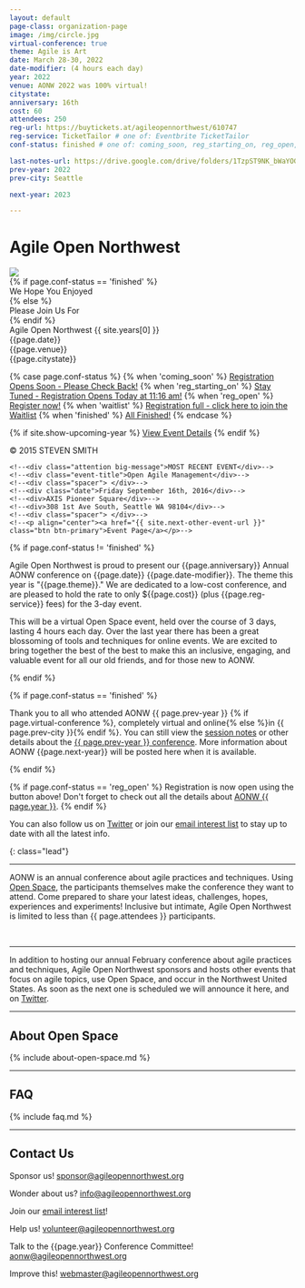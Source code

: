 ```yaml
---
layout: default
page-class: organization-page
image: /img/circle.jpg
virtual-conference: true
theme: Agile is Art
date: March 28-30, 2022
date-modifier: (4 hours each day)
year: 2022
venue: AONW 2022 was 100% virtual!
citystate: 
anniversary: 16th
cost: 60
attendees: 250
reg-url: https://buytickets.at/agileopennorthwest/610747
reg-service: TicketTailor # one of: Eventbrite TicketTailor
conf-status: finished # one of: coming_soon, reg_starting_on, reg_open, waitlist, finished

last-notes-url: https://drive.google.com/drive/folders/1TzpST9NK_bWaYOG3h3N5R6TcZ76Tcr5q?usp=sharing
prev-year: 2022
prev-city: Seattle

next-year: 2023

---
```


<h1 id="about_us">Agile Open Northwest <small></small></h1>

<div class="banner homepage-banner">
  <img src="/img/circle.jpg" class="background"/>
  <div class="darken"></div>
  <div class="words">
  {% if page.conf-status == 'finished' %}
    <div class="attention big-message">We Hope You Enjoyed</div>
  {% else %}
    <div class="attention big-message">Please Join Us For</div>
  {% endif %}
    <div class="event-title">Agile Open Northwest {{ site.years[0] }}</div>
    <div class="spacer"> </div>
    <div class="date">{{page.date}}</div>
    <div>{{page.venue}}</div>
    <div>{{page.citystate}}</div>
    <div class="spacer"> </div>

{% case page.conf-status %}
{% when 'coming_soon' %}
<a href="" class="btn btn-primary">Registration Opens Soon - Please Check Back!</a>
{% when 'reg_starting_on' %}
<a href="" target="_blank" class="btn btn-primary">Stay Tuned - Registration Opens Today at 11:16 am!</a>
{% when 'reg_open' %}
<a href="{{ page.reg-url }}" target="_blank" class="btn btn-primary">Register now!</a>
{% when 'waitlist' %}
<a href="{{ page.reg-url }}" target="_blank" class="btn btn-primary">Registration full - click here to join the Waitlist</a>
{% when 'finished' %}
<a href="" class="btn btn-primary">All Finished!</a>
{% endcase %}

   {% if site.show-upcoming-year %}
     <a href="/{{ site.years[0] }}">View Event Details</a>
   {% endif %}
  </div>
  <div class="attribution">&copy; 2015 STEVEN SMITH</div>
</div>

<!--<div class="banner homepage-banner">-->
  <!--<img src="/img/circle.jpg" class="background"/>-->
  <!--<div class="darken"></div>-->
  <!--<div class="words">-->
    <!--<div class="attention big-message">MOST RECENT EVENT</div>-->
    <!--<div class="event-title">Open Agile Management</div>-->
    <!--<div class="spacer"> </div>-->
    <!--<div class="date">Friday September 16th, 2016</div>-->
    <!--<div>AXIS Pioneer Square</div>-->
    <!--<div>308 1st Ave South, Seattle WA 98104</div>-->
    <!--<div class="spacer"> </div>-->
    <!--<p align="center"><a href="{{ site.next-other-event-url }}" class="btn btn-primary">Event Page</a></p>-->
  <!--</div>-->
  <!--<div class="attribution">&copy; 2015 STEVEN SMITH</div>-->
<!--</div>-->

{% if page.conf-status != 'finished' %}
<p>Agile Open Northwest is proud to present our {{page.anniversary}} Annual AONW conference 
on {{page.date}} {{page.date-modifier}}<!--at the {{page.venue}} in {{page.citystate}}-->. 
The theme this year is "{{page.theme}}." We are dedicated to a low-cost conference, and are pleased to hold the rate to only 
${{page.cost}} (plus {{page.reg-service}} fees) for the 3-day event. 
</p>
<p>
This will be a virtual Open Space event, held over the course of 3 days, lasting 4 hours each day. Over the last year there has 
been a great blossoming of tools and techniques 
for online events. We are excited to bring together the best of the best to make this an inclusive, engaging, and valuable event 
for all our old friends, and for those new to AONW.
</p>
{% endif %}

{% if page.conf-status == 'finished' %}
<p>Thank you to all who attended AONW {{ page.prev-year }}
{% if page.virtual-conference %}, completely virtual and online{% else %}in {{ page.prev-city }}{% endif %}. 
You can still view the <a href="{{ page.last-notes-url }}" target="_blank">session notes</a> or other details 
about the <a href="/{{ page.prev-year }}">{{ page.prev-year }} conference</a>. More information about AONW {{page.next-year}}
will be posted here when it is available.
</p>  
{% endif %}

<p>
{% if page.conf-status == 'reg_open' %}
Registration is now open using the button above! Don't forget to check out all the details about <a href="/{{ page.year }}">AONW {{ page.year }}</a>.
{% endif %}

<!--

Registration will open on this page on 11/16 at 11:16 am.
More information will be available soon. Please check back regularly.

The event is currently sold out, but you can still <a href="{{ page.reg-url }}" target="_blank">join the waitlist</a>. Check out all the details about the {{ page.year }} conference <a href="/{{ page.year }}">here</a>.
-->

</p>

<p>You can also follow us on <a href="http://twitter.com/aonw">Twitter</a> or join our
<a href="mailto:info@AgileOpenNorthwest.org?subject=Please%20add%20me%20to%20the%20AONW%20interest%20list&amp;body=Please%20add%20my%20email%20address%20to%20the%20AONW%20interest%20list!">email interest list</a>
 to stay up to date with all the latest info. 
</p>

<!--<div>
  <p>Our next annual conference will be AONW {{page.year}} in {{page.citystate}}, to be held in February {{page.year}}. Keep
  an eye on this page for further details, or follow us on
  <a href="http://twitter.com/aonw">Twitter</a> or join our
  <a href="mailto:info@AgileOpenNorthwest.org?subject=Please%20add%20me%20to%20the%20AONW%20interest%20list&amp;body=Please%20add%20my%20email%20address%20to%20the%20AONW%20interest%20list!">email interest list</a>
  to stay up to date with all the latest info.
  </p>
</div>-->
{: class="lead"}

---
AONW is an annual conference about agile practices and techniques. Using [Open Space](#about_open_space), the participants themselves
make the conference they want to attend. Come prepared to share your latest ideas, challenges, hopes, experiences and experiments! Inclusive but intimate,
Agile Open Northwest is limited to less than {{ page.attendees }} participants.

<div class="faces-5">
  <img src="/img/faces/a.jpg" alt="" class="face" />
  <img src="/img/faces/b.jpg" alt="" class="face" />
  <img src="/img/faces/c.jpg" alt="" class="face" />
  <img src="/img/faces/d.jpg" alt="" class="face" />
  <img src="/img/faces/e.jpg" alt="" class="face" />
</div>

----
In addition to hosting our annual February conference about agile practices and techniques, Agile Open Northwest sponsors and hosts other events that
focus on agile topics, use Open Space, and occur in the Northwest United States. As soon as the next one is scheduled we will announce it here,
and on <a href="http://twitter.com/aonw">Twitter</a>.
<!--One of these recently finished! {{ site.last-other-event-fullname }} was 
a one-day event held on Friday, September 16th, 2016 at the AXIS Pioneer Square in Seattle. You can find more details about the event, including the 
session notes, [here]({{ site.last-other-event-url }}). 
-->

<hr class="section"/>
<h2 id="about_open_space">About Open Space</h2>

{% include about-open-space.md %}


<hr class="section"/>
<h2 id="faq">FAQ</h2>

{% include faq.md %}


<hr class="section"/>
<h2 id="contact_us">Contact Us</h2>

Sponsor us!
[sponsor@agileopennorthwest.org](mailto:sponsor@agileopennorthwest.org)

Wonder about us?
[info@agileopennorthwest.org](mailto:info@agileopennorthwest.org)

Join our
[email interest list](mailto:info@AgileOpenNorthwest.org?subject=Please%20add%20me%20to%20the%20AONW%20interest%20list&amp;body=Please%20add%20my%20email%20address%20to%20the%20AONW%20interest%20list%20so%20I%20can%20be%20the%20first%20to%20hear%20the%20details!)!

Help us!
[volunteer@agileopennorthwest.org](mailto:volunteer@agileopennorthwest.org)

Talk to the {{page.year}} Conference Committee!
[aonw@agileopennorthwest.org](mailto:aonw@agileopennorthwest.org)

Improve this!
[webmaster@agileopennorthwest.org](mailto:webmaster@agileopennorthwest.org)
